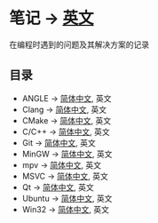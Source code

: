 # 笔记 -> [英文](/README.md)
在编程时遇到的问题及其解决方案的记录
## 目录
- ANGLE -> [简体中文](/angle.zh.cn.md), 英文
- Clang -> [简体中文](/clang.zh.cn.md), 英文
- CMake -> [简体中文](/cmake.zh.cn.md), 英文
- C/C++ -> [简体中文](/cpp.zh.cn.md), 英文
- Git -> [简体中文](/git.zh.cn.md), 英文
- MinGW -> [简体中文](/mingw.zh.cn.md), 英文
- mpv -> [简体中文](/mpv.zh.cn.md), 英文
- MSVC -> [简体中文](/msvc.zh.cn.md), 英文
- Qt -> [简体中文](/qt.zh.cn.md), 英文
- Ubuntu -> [简体中文](/ubuntu.zh.cn.md), 英文
- Win32 -> [简体中文](/win32.zh.cn.md), 英文
